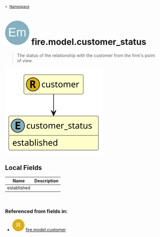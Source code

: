 <sub>&lt;&nbsp; [Namespace](index.md)</sub>
# <img src='images/enumType-lg.svg'/> fire.model.customer_status
>  
>The status of the relationship with the customer from the firm's point of view.
> 
<img src='images/fire.model.customer_status.svg'/>


## Local Fields


| Name        | Description |
| ----------- | ----------- |
| established |   |

<br/>

### Referenced from fields in:
- <img src='images/recordType.svg'/> [fire.model.customer](UDT-fire.model.customer.md)
